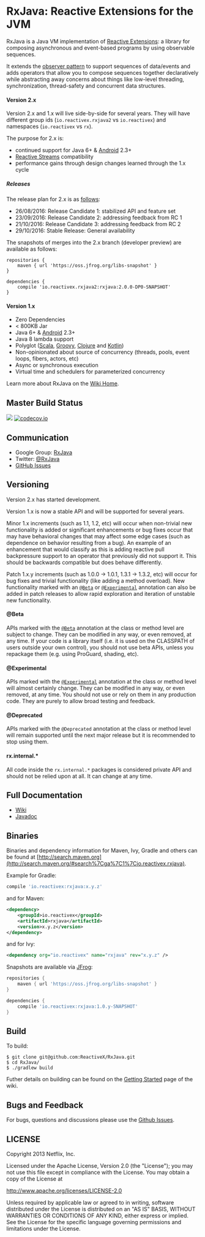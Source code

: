 # RxJava: Reactive Extensions for the JVM

RxJava is a Java VM implementation of [Reactive Extensions](http://reactivex.io): a library for composing asynchronous and event-based programs by using observable sequences.

It extends the [observer pattern](http://en.wikipedia.org/wiki/Observer_pattern) to support sequences of data/events and adds operators that allow you to compose sequences together declaratively while abstracting away concerns about things like low-level threading, synchronization, thread-safety and concurrent data structures.

#### Version 2.x

Version 2.x and 1.x will live side-by-side for several years. They will have different group ids (`io.reactivex.rxjava2` vs `io.reactivex`) and namespaces (`io.reactivex` vs `rx`). 

The purpose for 2.x is:

- continued support for Java 6+ & [Android](https://github.com/ReactiveX/RxAndroid) 2.3+
- [Reactive Streams](http://www.reactive-streams.org) compatibility
- performance gains through design changes learned through the 1.x cycle

##### Releases

The release plan for 2.x is as [follows](https://github.com/ReactiveX/RxJava/issues/4016):

  - 26/08/2016: Release Candidate 1: stabilized API and feature set
  - 23/09/2016: Release Candidate 2: addressing feedback from RC 1
  - 21/10/2016: Release Candidate 3: addressing feedback from RC 2
  - 29/10/2016: Stable Release: General availability
  
The snapshots of merges into the 2.x branch (developer preview) are available as follows:

```
repositories {
    maven { url 'https://oss.jfrog.org/libs-snapshot' }
}

dependencies {
    compile 'io.reactivex.rxjava2:rxjava:2.0.0-DP0-SNAPSHOT'
}
```

#### Version 1.x

- Zero Dependencies
- < 800KB Jar
- Java 6+ & [Android](https://github.com/ReactiveX/RxAndroid) 2.3+
- Java 8 lambda support
- Polyglot ([Scala](https://github.com/ReactiveX/RxScala), [Groovy](https://github.com/ReactiveX/RxGroovy), [Clojure](https://github.com/ReactiveX/RxClojure) and [Kotlin](https://github.com/ReactiveX/RxKotlin))
- Non-opinionated about source of concurrency (threads, pools, event loops, fibers, actors, etc)
- Async or synchronous execution
- Virtual time and schedulers for parameterized concurrency

Learn more about RxJava on the <a href="https://github.com/ReactiveX/RxJava/wiki">Wiki Home</a>.

## Master Build Status

<a href='https://travis-ci.org/ReactiveX/RxJava/builds'><img src='https://travis-ci.org/ReactiveX/RxJava.svg?branch=2.x'></a>
[![codecov.io](http://codecov.io/github/ReactiveX/RxJava/coverage.svg?branch=2.x)](http://codecov.io/github/ReactiveX/RxJava?branch=2.x)

## Communication

- Google Group: [RxJava](http://groups.google.com/d/forum/rxjava)
- Twitter: [@RxJava](http://twitter.com/RxJava)
- [GitHub Issues](https://github.com/ReactiveX/RxJava/issues)

## Versioning

Version 2.x has started development. 

Version 1.x is now a stable API and will be supported for several years.

Minor 1.x increments (such as 1.1, 1.2, etc) will occur when non-trivial new functionality is added or significant enhancements or bug fixes occur that may have behavioral changes that may affect some edge cases (such as dependence on behavior resulting from a bug). An example of an enhancement that would classify as this is adding reactive pull backpressure support to an operator that previously did not support it. This should be backwards compatible but does behave differently.

Patch 1.x.y increments (such as 1.0.0 -> 1.0.1, 1.3.1 -> 1.3.2, etc) will occur for bug fixes and trivial functionality (like adding a method overload). New functionality marked with an [`@Beta`][beta source link] or [`@Experimental`][experimental source link] annotation can also be added in patch releases to allow rapid exploration and iteration of unstable new functionality. 

#### @Beta

APIs marked with the [`@Beta`][beta source link] annotation at the class or method level are subject to change. They can be modified in any way, or even removed, at any time. If your code is a library itself (i.e. it is used on the CLASSPATH of users outside your own control), you should not use beta APIs, unless you repackage them (e.g. using ProGuard, shading, etc).

#### @Experimental

APIs marked with the [`@Experimental`][experimental source link] annotation at the class or method level will almost certainly change. They can be modified in any way, or even removed, at any time. You should not use or rely on them in any production code. They are purely to allow broad testing and feedback. 

#### @Deprecated

APIs marked with the `@Deprecated` annotation at the class or method level will remain supported until the next major release but it is recommended to stop using them. 

#### rx.internal.*

All code inside the `rx.internal.*` packages is considered private API and should not be relied upon at all. It can change at any time. 

## Full Documentation

- [Wiki](https://github.com/ReactiveX/RxJava/wiki)
- [Javadoc](http://reactivex.io/RxJava/javadoc/)

## Binaries

Binaries and dependency information for Maven, Ivy, Gradle and others can be found at [http://search.maven.org](http://search.maven.org/#search%7Cga%7C1%7Cio.reactivex.rxjava).

Example for Gradle:

```groovy
compile 'io.reactivex:rxjava:x.y.z'
```

and for Maven:

```xml
<dependency>
    <groupId>io.reactivex</groupId>
    <artifactId>rxjava</artifactId>
    <version>x.y.z</version>
</dependency>
```
and for Ivy:

```xml
<dependency org="io.reactivex" name="rxjava" rev="x.y.z" />
```

Snapshots are available via [JFrog](https://oss.jfrog.org/webapp/search/artifact/?5&q=rxjava):

```groovy
repositories {
    maven { url 'https://oss.jfrog.org/libs-snapshot' }
}

dependencies {
    compile 'io.reactivex:rxjava:1.0.y-SNAPSHOT'
}
```

## Build

To build:

```
$ git clone git@github.com:ReactiveX/RxJava.git
$ cd RxJava/
$ ./gradlew build
```

Futher details on building can be found on the [Getting Started](https://github.com/ReactiveX/RxJava/wiki/Getting-Started) page of the wiki.

## Bugs and Feedback

For bugs, questions and discussions please use the [Github Issues](https://github.com/ReactiveX/RxJava/issues).

 
## LICENSE

Copyright 2013 Netflix, Inc.

Licensed under the Apache License, Version 2.0 (the "License");
you may not use this file except in compliance with the License.
You may obtain a copy of the License at

<http://www.apache.org/licenses/LICENSE-2.0>

Unless required by applicable law or agreed to in writing, software
distributed under the License is distributed on an "AS IS" BASIS,
WITHOUT WARRANTIES OR CONDITIONS OF ANY KIND, either express or implied.
See the License for the specific language governing permissions and
limitations under the License.

[beta source link]: https://github.com/ReactiveX/RxJava/blob/master/src/main/java/rx/annotations/Beta.java
[experimental source link]: https://github.com/ReactiveX/RxJava/blob/master/src/main/java/rx/annotations/Experimental.java